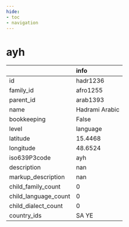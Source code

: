 ```yaml
---
hide:
- toc
- navigation
---
```

# ayh
|                      | info           |
|:---------------------|:---------------|
| id                   | hadr1236       |
| family_id            | afro1255       |
| parent_id            | arab1393       |
| name                 | Hadrami Arabic |
| bookkeeping          | False          |
| level                | language       |
| latitude             | 15.4468        |
| longitude            | 48.6524        |
| iso639P3code         | ayh            |
| description          | nan            |
| markup_description   | nan            |
| child_family_count   | 0              |
| child_language_count | 0              |
| child_dialect_count  | 0              |
| country_ids          | SA YE          |